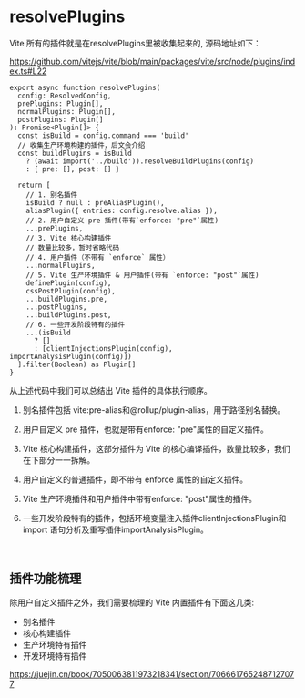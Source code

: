 # resolvePlugins
Vite 所有的插件就是在resolvePlugins里被收集起来的, 源码地址如下：

https://github.com/vitejs/vite/blob/main/packages/vite/src/node/plugins/index.ts#L22

```
export async function resolvePlugins(
  config: ResolvedConfig,
  prePlugins: Plugin[],
  normalPlugins: Plugin[],
  postPlugins: Plugin[]
): Promise<Plugin[]> {
  const isBuild = config.command === 'build'
  // 收集生产环境构建的插件，后文会介绍
  const buildPlugins = isBuild
    ? (await import('../build')).resolveBuildPlugins(config)
    : { pre: [], post: [] }

  return [
    // 1. 别名插件
    isBuild ? null : preAliasPlugin(),
    aliasPlugin({ entries: config.resolve.alias }),
    // 2. 用户自定义 pre 插件(带有`enforce: "pre"`属性)
    ...prePlugins,
    // 3. Vite 核心构建插件
    // 数量比较多，暂时省略代码
    // 4. 用户插件（不带有 `enforce` 属性）
    ...normalPlugins,
    // 5. Vite 生产环境插件 & 用户插件(带有 `enforce: "post"`属性)
    definePlugin(config),
    cssPostPlugin(config),
    ...buildPlugins.pre,
    ...postPlugins,
    ...buildPlugins.post,
    // 6. 一些开发阶段特有的插件
    ...(isBuild
      ? []
      : [clientInjectionsPlugin(config), importAnalysisPlugin(config)])
  ].filter(Boolean) as Plugin[]
}
```
从上述代码中我们可以总结出 Vite 插件的具体执行顺序。

1. 别名插件包括 vite:pre-alias和@rollup/plugin-alias，用于路径别名替换。

2. 用户自定义 pre 插件，也就是带有enforce: "pre"属性的自定义插件。

3. Vite 核心构建插件，这部分插件为 Vite 的核心编译插件，数量比较多，我们在下部分一一拆解。

4. 用户自定义的普通插件，即不带有 enforce 属性的自定义插件。

5. Vite 生产环境插件和用户插件中带有enforce: "post"属性的插件。

6. 一些开发阶段特有的插件，包括环境变量注入插件clientInjectionsPlugin和 import 语句分析及重写插件importAnalysisPlugin。

<br>

## 插件功能梳理
除用户自定义插件之外，我们需要梳理的 Vite 内置插件有下面这几类:
- 别名插件
- 核心构建插件
- 生产环境特有插件
- 开发环境特有插件

https://juejin.cn/book/7050063811973218341/section/7066617652487127077